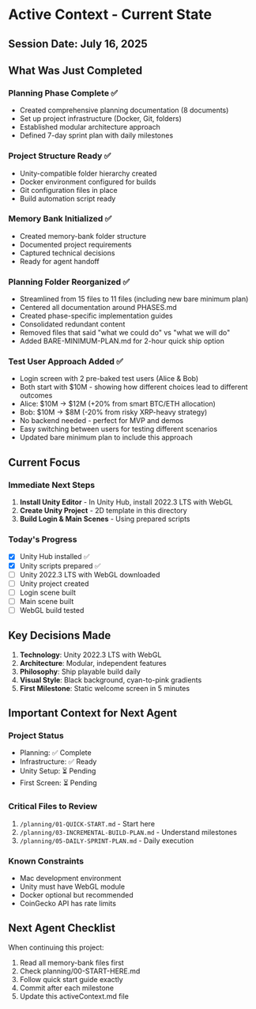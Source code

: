 # Active Context - Current State

## Session Date: July 16, 2025

## What Was Just Completed

### Planning Phase Complete ✅
- Created comprehensive planning documentation (8 documents)
- Set up project infrastructure (Docker, Git, folders)
- Established modular architecture approach
- Defined 7-day sprint plan with daily milestones

### Project Structure Ready ✅
- Unity-compatible folder hierarchy created
- Docker environment configured for builds
- Git configuration files in place
- Build automation script ready

### Memory Bank Initialized ✅
- Created memory-bank folder structure
- Documented project requirements
- Captured technical decisions
- Ready for agent handoff

### Planning Folder Reorganized ✅
- Streamlined from 15 files to 11 files (including new bare minimum plan)
- Centered all documentation around PHASES.md
- Created phase-specific implementation guides
- Consolidated redundant content
- Removed files that said "what we could do" vs "what we will do"
- Added BARE-MINIMUM-PLAN.md for 2-hour quick ship option

### Test User Approach Added ✅
- Login screen with 2 pre-baked test users (Alice & Bob)
- Both start with $10M - showing how different choices lead to different outcomes
- Alice: $10M → $12M (+20% from smart BTC/ETH allocation)
- Bob: $10M → $8M (-20% from risky XRP-heavy strategy)
- No backend needed - perfect for MVP and demos
- Easy switching between users for testing different scenarios
- Updated bare minimum plan to include this approach

## Current Focus

### Immediate Next Steps
1. **Install Unity Editor** - In Unity Hub, install 2022.3 LTS with WebGL
2. **Create Unity Project** - 2D template in this directory
3. **Build Login & Main Scenes** - Using prepared scripts

### Today's Progress
- [x] Unity Hub installed ✅
- [x] Unity scripts prepared ✅
- [ ] Unity 2022.3 LTS with WebGL downloaded
- [ ] Unity project created
- [ ] Login scene built
- [ ] Main scene built
- [ ] WebGL build tested

## Key Decisions Made

1. **Technology**: Unity 2022.3 LTS with WebGL
2. **Architecture**: Modular, independent features
3. **Philosophy**: Ship playable build daily
4. **Visual Style**: Black background, cyan-to-pink gradients
5. **First Milestone**: Static welcome screen in 5 minutes

## Important Context for Next Agent

### Project Status
- Planning: ✅ Complete
- Infrastructure: ✅ Ready
- Unity Setup: ⏳ Pending
- First Screen: ⏳ Pending

### Critical Files to Review
1. `/planning/01-QUICK-START.md` - Start here
2. `/planning/03-INCREMENTAL-BUILD-PLAN.md` - Understand milestones
3. `/planning/05-DAILY-SPRINT-PLAN.md` - Daily execution

### Known Constraints
- Mac development environment
- Unity must have WebGL module
- Docker optional but recommended
- CoinGecko API has rate limits

## Next Agent Checklist

When continuing this project:
1. Read all memory-bank files first
2. Check planning/00-START-HERE.md
3. Follow quick start guide exactly
4. Commit after each milestone
5. Update this activeContext.md file 